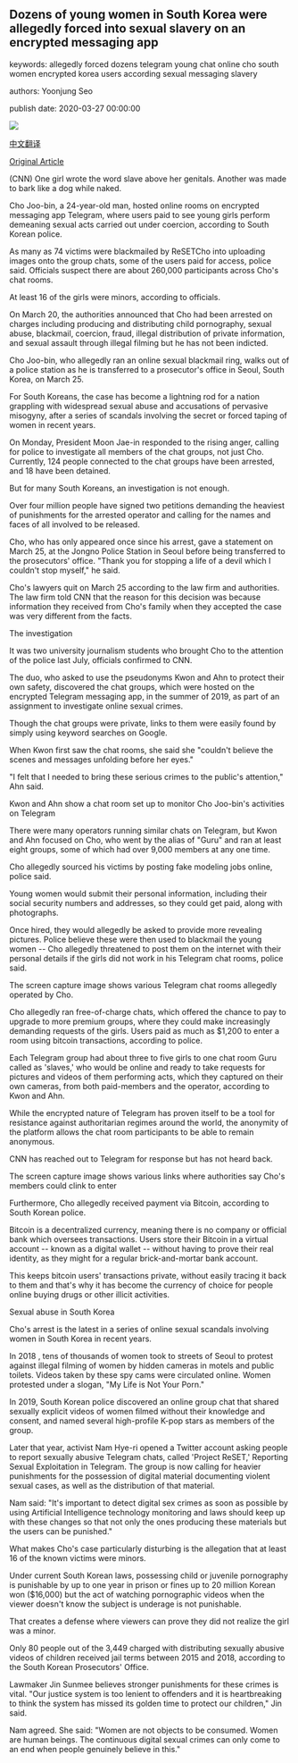 ## Dozens of young women in South Korea were allegedly forced into sexual slavery on an encrypted messaging app

keywords: allegedly forced dozens telegram young chat online cho south women encrypted korea users according sexual messaging slavery

authors: Yoonjung Seo

publish date: 2020-03-27 00:00:00

![](https://cdn.cnn.com/cnnnext/dam/assets/200328001511-04-gururoom-chatroom-super-tease.jpg)

[中文翻译](Dozens%20of%20young%20women%20in%20South%20Korea%20were%20allegedly%20forced%20into%20sexual%20slavery%20on%20an%20encrypted%20messaging%20app_zh.md)

[Original Article](https://edition.cnn.com/2020/03/27/asia/south-korea-telegram-sex-rooms-intl-hnk/index.html)

(CNN) One girl wrote the word slave above her genitals. Another was made to bark like a dog while naked.

Cho Joo-bin, a 24-year-old man, hosted online rooms on encrypted messaging app Telegram, where users paid to see young girls perform demeaning sexual acts carried out under coercion, according to South Korean police.

As many as 74 victims were blackmailed by ReSETCho into uploading images onto the group chats, some of the users paid for access, police said. Officials suspect there are about 260,000 participants across Cho's chat rooms.

At least 16 of the girls were minors, according to officials.

On March 20, the authorities announced that Cho had been arrested on charges including producing and distributing child pornography, sexual abuse, blackmail, coercion, fraud, illegal distribution of private information, and sexual assault through illegal filming but he has not been indicted.

Cho Joo-bin, who allegedly ran an online sexual blackmail ring, walks out of a police station as he is transferred to a prosecutor's office in Seoul, South Korea, on March 25.

For South Koreans, the case has become a lightning rod for a nation grappling with widespread sexual abuse and accusations of pervasive misogyny, after a series of scandals involving the secret or forced taping of women in recent years.

On Monday, President Moon Jae-in responded to the rising anger, calling for police to investigate all members of the chat groups, not just Cho. Currently, 124 people connected to the chat groups have been arrested, and 18 have been detained.

But for many South Koreans, an investigation is not enough.

Over four million people have signed two petitions demanding the heaviest of punishments for the arrested operator and calling for the names and faces of all involved to be released.

Cho, who has only appeared once since his arrest, gave a statement on March 25, at the Jongno Police Station in Seoul before being transferred to the prosecutors' office. "Thank you for stopping a life of a devil which I couldn't stop myself," he said.

Cho's lawyers quit on March 25 according to the law firm and authorities. The law firm told CNN that the reason for this decision was because information they received from Cho's family when they accepted the case was very different from the facts.

The investigation

It was two university journalism students who brought Cho to the attention of the police last July, officials confirmed to CNN.

The duo, who asked to use the pseudonyms Kwon and Ahn to protect their own safety, discovered the chat groups, which were hosted on the encrypted Telegram messaging app, in the summer of 2019, as part of an assignment to investigate online sexual crimes.

Though the chat groups were private, links to them were easily found by simply using keyword searches on Google.

When Kwon first saw the chat rooms, she said she "couldn't believe the scenes and messages unfolding before her eyes."

"I felt that I needed to bring these serious crimes to the public's attention," Ahn said.

Kwon and Ahn show a chat room set up to monitor Cho Joo-bin's activities on Telegram

There were many operators running similar chats on Telegram, but Kwon and Ahn focused on Cho, who went by the alias of "Guru" and ran at least eight groups, some of which had over 9,000 members at any one time.

Cho allegedly sourced his victims by posting fake modeling jobs online, police said.

Young women would submit their personal information, including their social security numbers and addresses, so they could get paid, along with photographs.

Once hired, they would allegedly be asked to provide more revealing pictures. Police believe these were then used to blackmail the young women -- Cho allegedly threatened to post them on the internet with their personal details if the girls did not work in his Telegram chat rooms, police said.

The screen capture image shows various Telegram chat rooms allegedly operated by Cho.

Cho allegedly ran free-of-charge chats, which offered the chance to pay to upgrade to more premium groups, where they could make increasingly demanding requests of the girls. Users paid as much as $1,200 to enter a room using bitcoin transactions, according to police.

Each Telegram group had about three to five girls to one chat room Guru called as 'slaves,' who would be online and ready to take requests for pictures and videos of them performing acts, which they captured on their own cameras, from both paid-members and the operator, according to Kwon and Ahn.

While the encrypted nature of Telegram has proven itself to be a tool for resistance against authoritarian regimes around the world, the anonymity of the platform allows the chat room participants to be able to remain anonymous.

CNN has reached out to Telegram for response but has not heard back.

The screen capture image shows various links where authorities say Cho's members could clink to enter

Furthermore, Cho allegedly received payment via Bitcoin, according to South Korean police.

Bitcoin is a decentralized currency, meaning there is no company or official bank which oversees transactions. Users store their Bitcoin in a virtual account -- known as a digital wallet -- without having to prove their real identity, as they might for a regular brick-and-mortar bank account.

This keeps bitcoin users' transactions private, without easily tracing it back to them and that's why it has become the currency of choice for people online buying drugs or other illicit activities.

Sexual abuse in South Korea

Cho's arrest is the latest in a series of online sexual scandals involving women in South Korea in recent years.

In 2018 , tens of thousands of women took to streets of Seoul to protest against illegal filming of women by hidden cameras in motels and public toilets. Videos taken by these spy cams were circulated online. Women protested under a slogan, "My Life is Not Your Porn."

In 2019, South Korean police discovered an online group chat that shared sexually explicit videos of women filmed without their knowledge and consent, and named several high-profile K-pop stars as members of the group.

Later that year, activist Nam Hye-ri opened a Twitter account asking people to report sexually abusive Telegram chats, called 'Project ReSET,' Reporting Sexual Exploitation in Telegram. The group is now calling for heavier punishments for the possession of digital material documenting violent sexual cases, as well as the distribution of that material.

Nam said: "It's important to detect digital sex crimes as soon as possible by using Artificial Intelligence technology monitoring and laws should keep up with these changes so that not only the ones producing these materials but the users can be punished."

What makes Cho's case particularly disturbing is the allegation that at least 16 of the known victims were minors.

Under current South Korean laws, possessing child or juvenile pornography is punishable by up to one year in prison or fines up to 20 million Korean won ($16,000) but the act of watching pornographic videos when the viewer doesn't know the subject is underage is not punishable.

That creates a defense where viewers can prove they did not realize the girl was a minor.

Only 80 people out of the 3,449 charged with distributing sexually abusive videos of children received jail terms between 2015 and 2018, according to the South Korean Prosecutors' Office.

Lawmaker Jin Sunmee believes stronger punishments for these crimes is vital. "Our justice system is too lenient to offenders and it is heartbreaking to think the system has missed its golden time to protect our children," Jin said.

Nam agreed. She said: "Women are not objects to be consumed. Women are human beings. The continuous digital sexual crimes can only come to an end when people genuinely believe in this."